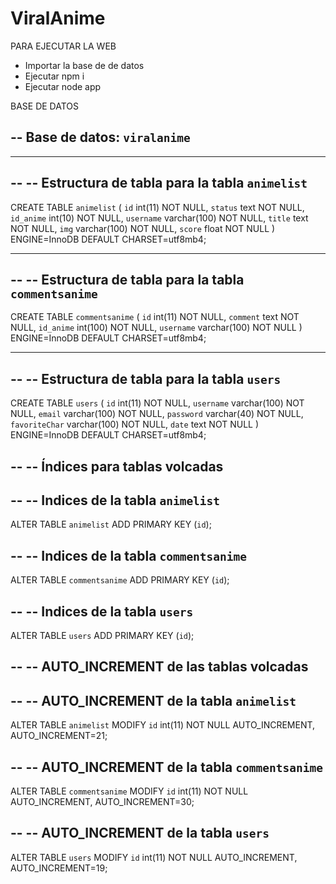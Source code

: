 ﻿# ViralAnime

PARA EJECUTAR LA WEB
 
  - Importar la base de de datos
  - Ejecutar npm i
  - Ejecutar node app
 
 
BASE DE DATOS

-- Base de datos: `viralanime`
--

-- --------------------------------------------------------

--
-- Estructura de tabla para la tabla `animelist`
--

CREATE TABLE `animelist` (
  `id` int(11) NOT NULL,
  `status` text NOT NULL,
  `id_anime` int(10) NOT NULL,
  `username` varchar(100) NOT NULL,
  `title` text NOT NULL,
  `img` varchar(100) NOT NULL,
  `score` float NOT NULL
) ENGINE=InnoDB DEFAULT CHARSET=utf8mb4;


-- --------------------------------------------------------

--
-- Estructura de tabla para la tabla `commentsanime`
--

CREATE TABLE `commentsanime` (
  `id` int(11) NOT NULL,
  `comment` text NOT NULL,
  `id_anime` int(100) NOT NULL,
  `username` varchar(100) NOT NULL
) ENGINE=InnoDB DEFAULT CHARSET=utf8mb4;

-- --------------------------------------------------------

--
-- Estructura de tabla para la tabla `users`
--

CREATE TABLE `users` (
  `id` int(11) NOT NULL,
  `username` varchar(100) NOT NULL,
  `email` varchar(100) NOT NULL,
  `password` varchar(40) NOT NULL,
  `favoriteChar` varchar(100) NOT NULL,
  `date` text NOT NULL
) ENGINE=InnoDB DEFAULT CHARSET=utf8mb4;

--
-- Índices para tablas volcadas
--

--
-- Indices de la tabla `animelist`
--
ALTER TABLE `animelist`
  ADD PRIMARY KEY (`id`);

--
-- Indices de la tabla `commentsanime`
--
ALTER TABLE `commentsanime`
  ADD PRIMARY KEY (`id`);

--
-- Indices de la tabla `users`
--
ALTER TABLE `users`
  ADD PRIMARY KEY (`id`);

--
-- AUTO_INCREMENT de las tablas volcadas
--

--
-- AUTO_INCREMENT de la tabla `animelist`
--
ALTER TABLE `animelist`
  MODIFY `id` int(11) NOT NULL AUTO_INCREMENT, AUTO_INCREMENT=21;
  
--
-- AUTO_INCREMENT de la tabla `commentsanime`
--
ALTER TABLE `commentsanime`
  MODIFY `id` int(11) NOT NULL AUTO_INCREMENT, AUTO_INCREMENT=30;

--
-- AUTO_INCREMENT de la tabla `users`
--
ALTER TABLE `users`
  MODIFY `id` int(11) NOT NULL AUTO_INCREMENT, AUTO_INCREMENT=19;
